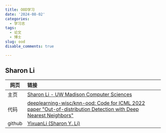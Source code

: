 ```yaml
---
title: OOD学习
date: '2024-08-02'
categories:
  - 学习志
tags:
  - 论文
  - 博士
slug: ood
disable_comments: true

---
```


## Sharon Li

| 网页 | 链接 |
| ---- | :--- |
|  主页    | [Sharon Li - UW Madison Computer Sciences](https://pages.cs.wisc.edu/~sharonli/index.html)     |
|   代码   |   [deeplearning-wisc/knn-ood: Code for ICML 2022 paper "Out-of-distribution Detection with Deep Nearest Neighbors"](https://github.com/deeplearning-wisc/knn-ood)    |
|   github   |   [YixuanLi (Sharon Y. Li)](https://github.com/yixuanli)    |

 



